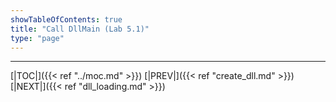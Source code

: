 ```yaml
---
showTableOfContents: true
title: "Call DllMain (Lab 5.1)"
type: "page"
---
```




---
[|TOC|]({{< ref "../moc.md" >}})
[|PREV|]({{< ref "create_dll.md" >}})
[|NEXT|]({{< ref "dll_loading.md" >}})